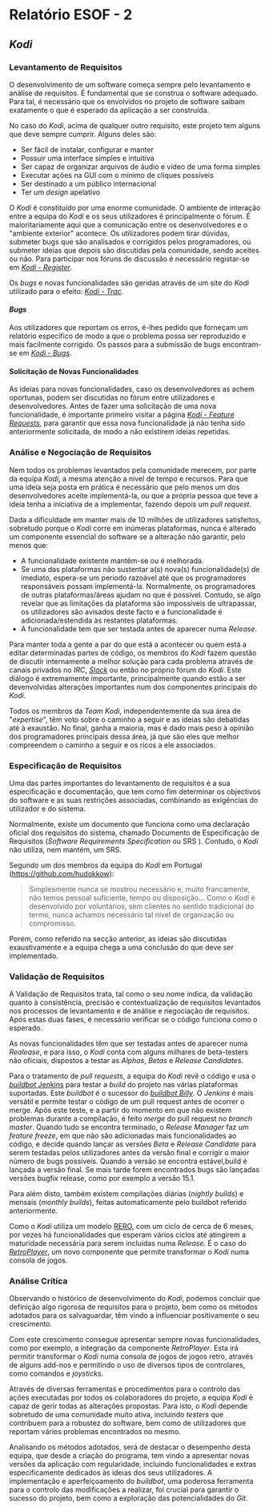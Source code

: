 # Relatório ESOF - 2

## *Kodi*

### Levantamento de Requisitos

  O desenvolvimento de um software começa sempre pelo levantamento e análise de requisitos. É fundamental que se construa o software adequado. Para tal, é necessário que os envolvidos no projeto de software saibam exatamente o que é esperado da aplicação a ser construída.

  No caso do *Kodi*, acima de qualquer outro requisito, este projeto tem alguns que deve sempre cumprir. Alguns deles são:
 * Ser fácil de instalar, configurar e manter
 * Possuir uma interface simples e intuitiva
 * Ser capaz de organizar arquivos de áudio e vídeo de uma forma simples
 * Executar ações na GUI com o mínimo de cliques possíveis
 * Ser destinado a um público internacional
 * Ter um *design* apelativo

O *Kodi* é constituído por uma enorme comunidade. O ambiente de interação entre a equipa do *Kodi* e os seus utilizadores é principalmente o fórum. É maioritariamente aqui que a comunicação entre os desenvolvedores e o "ambiente exterior" acontece. Os utilizadores podem tirar dúvidas, submeter bugs que são analisados e corrigidos pelos programadores, ou submeter ideias que depois são discutidas pela comunidade, sendo aceites ou não. Para participar nos fóruns de discussão é necessário registar-se em [*Kodi* - *Register*](http://forum.kodi.tv/member.php?action=register).

Os *bugs* e novas funcionalidades são geridas através de um site do *Kodi* utilizado para o efeito: [*Kodi* - *Trac*](http://trac.kodi.tv/).


#### *Bugs*

Aos utilizadores que reportam os erros, é-lhes pedido que forneçam um relatório específico de modo a que o problema possa ser reproduzido e mais facilmente corrigido.
Os passos para a submissão de bugs encontram-se em [*Kodi* - *Bugs*](http://kodi.wiki/view/HOW-TO:Submit_a_bug_report).

#### Solicitação de Novas Funcionalidades

As ideias para novas funcionalidades, caso os desenvolvedores as achem oportunas, podem ser discutidas no fórum entre utilizadores e desenvolvedores. Antes de fazer uma solicitação de uma nova funcionalidade, é importante primeiro visitar a página [*Kodi* - *Feature Requests*](http://forum.kodi.tv/forumdisplay.php?fid=9), para garantir que essa nova funcionalidade já não tenha sido anteriormente solicitada, de modo a não existirem ideias repetidas. 


### Análise e Negociação de Requisitos

Nem todos os problemas levantados pela comunidade merecem, por parte da equipa *Kodi*, a mesma atenção a nível de tempo e recursos. Para que uma ideia seja posta em prática é necessário que pelo menos um dos desenvolvedores aceite implementá-la, ou que a própria pessoa que teve a ideia tenha a iniciativa de a implementar, fazendo depois um *pull request*.

Dada a dificuldade em manter mais de 10 milhões de utilizadores satisfeitos, sobretudo porque o *Kodi* corre em inúmeras plataformas, nunca é alterado um componente essencial do software se a alteração não garantir, pelo menos que:
 * A funcionalidade existente mantêm-se ou é melhorada.
 * Se uma das plataformas não sustentar a(s) nova(s) funcionalidade(s) de imediato, espera-se um periodo razoável até que os programadores responsáveis possam implementá-la. Normalmente, os programadores de outras plataformas/áreas ajudam no que é possível. Contudo, se algo revelar que as limitações da plataforma são impossíveis de ultrapassar, os utilizadores são avisados deste facto e a funcionalidade é adicionada/estendida às restantes plataformas.
 * A funcionalidade tem que ser testada antes de aparecer numa *Release*.

Para manter toda a gente a par do que está a acontecer ou quem está a editar determinadas partes de código, os membros do *Kodi* fazem questão de discutir internamente a melhor solução para cada problema através de canais privados no *IRC*, [*Slack*](https://slack.com/) ou então no próprio fórum do *Kodi*.
Este diálogo é extremamente importante, principalmente quando estão a ser devenvolvidas alterações importantes num dos componentes principais do *Kodi*.

Todos os membros da *Team Kodi*, independentemente da sua área de "*expertise*", têm voto sobre o caminho a seguir e as ideias são debatidas até à exaustão. No final, ganha a maioria, mas é dado mais peso à opinião dos programadores principais dessa área, já que são eles que melhor compreendem o caminho a seguir e os ricos a ele associados.

### Especificação de Requisitos

Uma das partes importantes do levantamento de requisitos é a sua especificação e documentação, que tem como fim determinar os objectivos do software e as suas restrições associadas, combinando as exigências do utilizador e do sistema.

Normalmente, existe um documento que funciona como uma declaração oficial dos requisitos do sistema, chamado Documento de Especificação de Requisitos (*Software Requirements Specification* ou SRS ). Contudo, o *Kodi* não utiliza, nem mantém, um SRS.

Segundo um dos membros da equipa do *Kodi* em Portugal (https://github.com/hudokkow):
> Simplesmente nunca se mostrou necessário e, muito francamente, não temos pessoal suficiente, tempo ou disposição... Como o *Kodi* é desenvolvido por voluntários, sem clientes no sentido tradicional do termo, nunca achamos necessário tal nível de organização ou compromisso.

Porém, como referido na secção anterior, as ideias são discutidas exaustivamente e a equipa chega a uma conclusão do que deve ser implementado.

### Validação de Requisitos

A Validação de Requisitos trata, tal como o seu nome indica, da validação quanto à consistência, precisão e contextualização de requisitos levantados nos processos de levantamento e de análise e negociação de requisitos. Após estas duas fases, é necessário verificar se o código funciona como o esperado.

As novas funcionalidades têm que ser testadas antes de aparecer numa *Realease*, e para isso, o *Kodi* conta com alguns milhares de beta-testers não oficiais, dispostos a testar as *Alphas*, *Betas* e *Release Candidates*. 

Para o tratamento de *pull requests*, a equipa do *Kodi* revê o código e usa o [*buildbot* Jenkins](http://jenkins.kodi.tv/) para testar a *build* do projeto nas várias plataformas suportadas. Este *buildbot* é o sucessor do [*buildbot Billy*](http://kodi.tv/jenkins-servers-and-mirrrors/). O *Jenkins* é mais versátil e permite testar o código de um pull request antes de ocorrer o merge. Após este teste, e a partir do momento em que não existem problemas durante a compilação, é feito *merge* do pull request no *branch master*. Quando tudo se encontra terminado, o *Release Manager* faz um *feature freeze*, em que não são adicionadas mais funcionalidades ao código, e decide quando lançar as versões *Beta* e *Release Candidate* para serem testadas pelos utilizadores antes da versão final e corrigir o maior número de bugs possíveis. Quando a versão se encontra estável,build é lançada a versão final. Se mais tarde forem encontrados bugs são lançadas versões bugfix release, como por exemplo a versão 15.1.

Para além disto, também existem compilações diárias (*nightly builds*) e mensais (*monthly builds*), feitas automaticamente pelo buildbot referido anteriormente.

Como o *Kodi* utiliza um modelo [RERO](https://en.wikipedia.org/wiki/Release_early,_release_often), com um ciclo de cerca de 6 meses, por vezes há funcionalidades que esperam vários ciclos até atingirem a maturidade necessária para serem incluídas numa *Release*. É o caso do [*RetroPlayer*](http://forum.kodi.tv/forumdisplay.php?fid=194), um novo componente que permite transformar o *Kodi* numa consola de jogos.


### Análise Crítica

Observando o histórico de desenvolvimento do *Kodi*, podemos concluir que definição algo rigorosa de requisitos para o projeto, bem como os métodos adotados para os salvaguardar, têm vindo a influenciar positivamente o seu crescimento.

Com este crescimento consegue apresentar sempre novas funcionalidades, como por exemplo, a integração da componente *RetroPlayer*. Esta irá permitir transformar o *Kodi* numa consola de jogos de jogos retro, através de alguns add-nos e permitindo o uso de diversos tipos de controlares, como comandos e *joysticks*.

Através de diversas ferramentas e procedimentos para o controlo das ações executadas por todos os colaboradores do projeto, a equipa *Kodi* é capaz de gerir todas as alterações propostas. Para isto, o *Kodi* depende sobretudo de uma comunidade muito ativa, incluíndo *testers* que contribuem para a robustez do software, bem como de utilizadores que reportam vários problemas encontrados no mesmo. 

Analisando os métodos adotados, será de destacar o desempenho desta equipa, que desde a criação do programa, tem vindo a apresentar novas versões da aplicação com regularidade, incluindo funcionalidades e extras especificamente dedicados às ideias dos seus utilizadores. A implementação e aperfeiçoamento do *buildbot*, uma poderosa ferramenta para o controlo das modificações a realizar, foi crucial para garantir o sucesso do projeto, bem como a exploração das potencialidades do *Git*.

   
